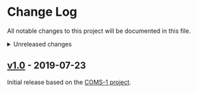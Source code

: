 # Change Log
All notable changes to this project will be documented in this file.

<details>
<summary>Unreleased changes</summary>

### Added
  - GK-2A virtual channel names

### Changed
  - CP_PDU sequence enum

### Fixed
  - 
</details>

## [v1.0](https://github.com/sam210723/xrit-rx/releases/tag/v1.0) - 2019-07-23
Initial release based on the [COMS-1 project](https://github.com/sam210723/COMS-1).
